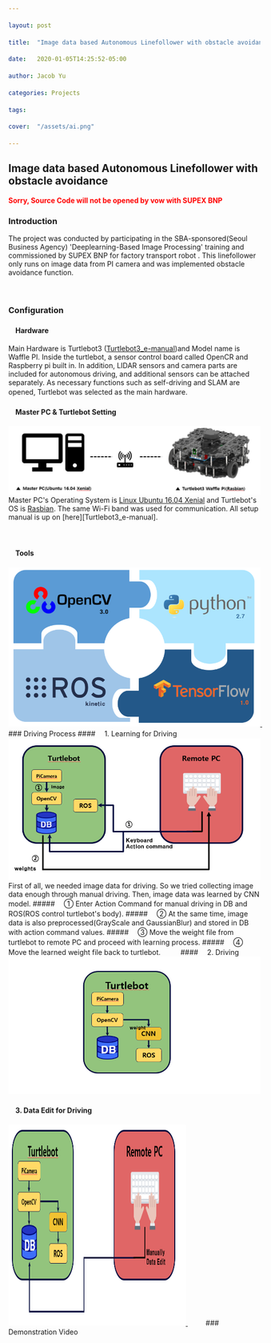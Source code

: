 ```yaml
---

layout: post

title:  "Image data based Autonomous Linefollower with obstacle avoidance"

date:   2020-01-05T14:25:52-05:00

author: Jacob Yu

categories: Projects

tags:	

cover:  "/assets/ai.png"

---
```




## Image data based Autonomous Linefollower with obstacle avoidance

<span style="color:red">**Sorry, Source Code will not be opened by vow with SUPEX BNP**</span>



### Introduction

The project was conducted by participating in the SBA-sponsored(Seoul Business Agency) 'Deeplearning-Based Image Processing' training and commissioned by SUPEX BNP for factory transport robot . This linefollower only runs on image data from PI camera and was implemented obstacle avoidance function.

　
　
### Configuration

#### 　Hardware
Main Hardware is Turtlebot3 ([Turtlebot3_e-manual])and Model name is Waffle PI. Inside the turtlebot, a sensor control board called OpenCR and Raspberry pi built in. In addition, LIDAR sensors and camera parts are included for autonomous driving, and additional sensors can be attached separately. As necessary functions such as self-driving and SLAM are opened, Turtlebot was selected as the main hardware.
　
#### 　Master PC & Turtlebot Setting
<a href="/assets/Auto_Vehicle/1_hw_setup.png" data-lightbox="roadtrip">
	<img src="/assets/Auto_Vehicle/1_hw_setup.png" title="test_lightbox">
</a>
Master PC's Operating System is <u>Linux Ubuntu 16.04 Xenial</u> and Turtlebot's OS is <u>Rasbian</u>. The same Wi-Fi band was used for communication. All setup manual is up on [here][Turtlebot3_e-manual].

[Turtlebot3_e-manual]: http://emanual.robotis.com/docs/en/platform/turtlebot3/overview/
　
　
#### 　Tools
<a href="/assets/Auto_Vehicle/2_tools.png" data-lightbox="roadtrip">
	<img src="/assets/Auto_Vehicle/2_tools.png" title="test_lightbox">
</a>
　
　
### Driving Process
#### 　1. Learning for Driving
<a href="/assets/Auto_Vehicle/3_learning.png" data-lightbox="roadtrip">
	<img src="/assets/Auto_Vehicle/3_learning.png" title="test_lightbox">
</a>
First of all, we needed image data for driving. So we tried collecting image data enough through manual driving. Then, image data was learned by CNN model.
##### 　① Enter Action Command for manual driving in DB and ROS(ROS control turtlebot's body).
##### 　② At the same time, image data is also preprocessed(GrayScale and GaussianBlur) and stored in DB with action command values.
##### 　③ Move the weight file from turtlebot to remote PC and proceed with learning process.
##### 　④ Move the learned weight file back to turtlebot.
　
　
#### 　2. Driving
<a href="/assets/Auto_Vehicle/4_driving.png" data-lightbox="roadtrip">
	<img src="/assets/Auto_Vehicle/4_driving.png" title="test_lightbox">
</a>

#### 　3. Data Edit for Driving
<a href="/assets/Auto_Vehicle/5_data_edit.png" data-lightbox="roadtrip">
	<img src="/assets/Auto_Vehicle/5_data_edit.png" width="355" height="402" title="test_lightbox">
</a>
　
　
### Demonstration Video